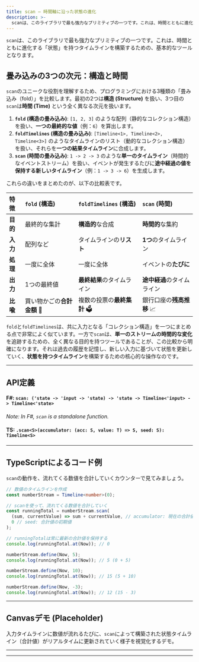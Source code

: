 ```yaml
---
title: scan — 時間軸に沿った状態の進化
description: >-
  scanは、このライブラリで最も強力なプリミティブの一つです。これは、時間とともに進化する「状態」を持つタイムラインを構築するための、基本的なツールとなります。
---
```

`scan`は、このライブラリで最も強力なプリミティブの一つです。これは、時間とともに進化する「状態」を持つタイムラインを構築するための、基本的なツールとなります。

## 畳み込みの3つの次元：構造と時間

`scan`のユニークな役割を理解するため、プログラミングにおける3種類の「畳み込み（fold）」を比較します。最初の2つは**構造 (Structure)** を扱い、3つ目の`scan`は**時間 (Time)** という全く異なる次元を扱います。

1.  **`fold` (構造の畳み込み)**: `[1, 2, 3]` のような配列（静的なコレクション構造）を扱い、**一つの最終的な値**（例：`6`）を算出します。
2.  **`foldTimelines` (構造の畳み込み)**: `[Timeline<1>, Timeline<2>, Timeline<3>]` のようなタイムラインのリスト（動的なコレクション構造）を扱い、それらを**一つの結果タイムライン**に合成します。
3.  **`scan` (時間の畳み込み)**: `1 -> 2 -> 3` のような**単一のタイムライン**（時間的なイベントストリーム）を扱い、イベントが発生するたびに**途中経過の値を保持する新しいタイムライン**（例：`1 -> 3 -> 6`）を生成します。

これらの違いをまとめたのが、以下の比較表です。

| 特徴 | `fold` (構造) | `foldTimelines` (構造) | `scan` (時間) |
| :--- | :--- | :--- | :--- |
| **目的** | 最終的な集計 | **構造的**な合成 | **時間的**な集約 |
| **入力** | 配列など | タイムラインの**リスト** | **1つ**のタイムライン |
| **処理** | 一度に全体 | 一度に全体 | イベントの**たびに** |
| **出力** | 1つの最終値 | **最終結果**のタイムライン | **途中経過**のタイムライン |
| **比喩** | 買い物かごの**合計金額** 🧾 | 複数の投票の**最終集計** 🗳️ | 銀行口座の**残高推移** 📈 |

`fold`と`foldTimelines`は、共に入力となる「コレクション構造」を一つにまとめる点で非常によく似ています。一方で`scan`は、**単一のストリームの時間的な変化**を追跡するための、全く異なる目的を持つツールであることが、この比較から明確になります。それは過去の履歴を記憶し、新しい入力に基づいて状態を更新していく、**状態を持つタイムライン**を構築するための核心的な操作なのです。

-----

## API定義

#### F\#: `scan: ('state -> 'input -> 'state) -> 'state -> Timeline<'input> -> Timeline<'state>`

*Note: In F\#, `scan` is a standalone function.*

#### TS: `.scan<S>(accumulator: (acc: S, value: T) => S, seed: S): Timeline<S>`

-----

## TypeScriptによるコード例

`scan`の動作を、流れてくる数値を合計していくカウンターで見てみましょう。

```typescript
// 数値のタイムラインを作成
const numberStream = Timeline<number>(0);

// scanを使って、流れてくる数値を合計していく
const runningTotal = numberStream.scan(
  (sum, currentValue) => sum + currentValue, // accumulator: 現在の合計値に新しい値を加算
  0 // seed: 合計値の初期値
);

// runningTotalは常に最新の合計値を保持する
console.log(runningTotal.at(Now)); // 0

numberStream.define(Now, 5);
console.log(runningTotal.at(Now)); // 5 (0 + 5)

numberStream.define(Now, 10);
console.log(runningTotal.at(Now)); // 15 (5 + 10)

numberStream.define(Now, -3);
console.log(runningTotal.at(Now)); // 12 (15 - 3)
```

-----

## Canvasデモ (Placeholder)

入力タイムラインに数値が流れるたびに、`scan`によって構築された状態タイムライン（合計値）がリアルタイムに更新されていく様子を視覚化するデモ。

-----

-----
